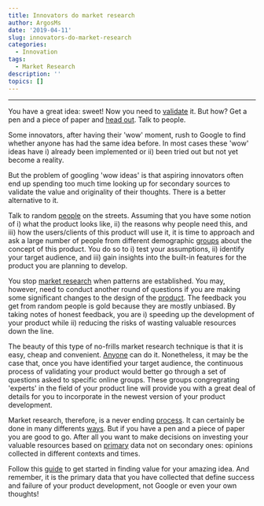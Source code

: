 ```yaml
---
title: Innovators do market research
author: ArgosMs
date: '2019-04-11'
slug: innovators-do-market-research
categories: 
  - Innovation 
tags: 
  - Market Research
description: ''
topics: []
---
```


***

You have a great idea: sweet! Now you need to [validate](https://medium.com/startup-grind/what-does-market-research-for-a-startup-actually-look-like-7eb5c0b31a24) it. But how? Get a pen and a piece of paper and [head out](https://journals.sagepub.com/doi/full/10.1177/2379298116683215). Talk to people.

Some innovators, after having their 'wow' moment, rush to Google to find whether anyone has had the same idea before. In most cases these 'wow' ideas have i) already been implemented or ii) been tried out but not yet become a reality. 

But the problem of googling 'wow ideas' is that aspiring innovators often end up spending too much time looking up for secondary sources to validate the value and originality of their thoughts. There is a better alternative to it. 

Talk to random [people](https://medium.com/startup-grind/how-to-conduct-a-market-research-survey-for-your-product-idea-d048dc080259) on the streets. Assuming that you have some notion of i) what the product looks like, ii) the reasons why people need this, and iii) how the users/clients of this product will use it, it is time to approach and ask a large number of people from different demographic [groups](https://link.springer.com/article/10.1007/s11365-016-0411-x) about the concept of this product. You do so to i) test your assumptions, ii) identify your target audience, and iii) gain insights into the built-in features for the product you are planning to develop.

You stop [market research](https://productcoalition.com/the-entrepreneurs-ultimate-guide-to-market-research-6519bf1aab13) when patterns are established. You may, however, need to conduct another round of questions if you are making some significant changes to the design of the [product](https://onlinelibrary.wiley.com/doi/full/10.1111/jpim.12236). The feedback you get from random people is gold because they are mostly unbiased. By taking notes of honest feedback, you are i) speeding up the development of your product while ii) reducing the risks of wasting valuable resources down the line.

The beauty of this type of no-frills market research technique is that it is easy, cheap and convenient. [Anyone](https://www.sciencedirect.com/science/article/pii/S0048733314000730) can do it. Nonetheless, it may be the case that, once you have identified your target audience, the continuous process of validating your product would better go through a set of questions asked to specific online groups. These groups congregrating 'experts' in the field of your product line will provide you with a great deal of details for you to incorporate in the newest version of your product development.

Market research, therefore, is a never ending [process](https://link.springer.com/article/10.1007/s11187-017-9978-z). It can certainly be done in many differents [ways](https://medium.com/swlh/startup-business-plan-market-research-f5470b196fee). But if you have a pen and a piece of paper you are good to go. After all you want to make decisions on investing your valuable resources based on [primary](https://www.researchgate.net/profile/Douglas_Van_Bossuyt/publication/264975052_Toward_a_Market-Based_Lean_Startup_Product_Design_Method_for_the_Developing_World/links/54be74bb0cf218d4a16a62eb.pdf) data not on secondary ones: opinions collected in different contexts and times.

Follow this [guide](https://designabetterbusiness.com/2017/10/12/how-to-really-understand-your-customer-with-the-value-proposition-canvas/) to get started in finding value for your amazing idea. And remember, it is the primary data that you have collected that define success and failure of your product development, not Google or even your own thoughts!

